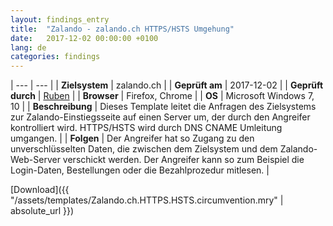 ```yaml
---
layout: findings_entry
title:  "Zalando - zalando.ch HTTPS/HSTS Umgehung"
date:   2017-12-02 00:00:00 +0100
lang: de
categories: findings
---
```


| --- | --- |
| **Zielsystem** | zalando.ch |
| **Geprüft am** |  2017-12-02 |
| **Geprüft durch** | [Ruben](https://twitter.com/rubenunteregger) |
| **Browser** | Firefox, Chrome |
| **OS** | Microsoft Windows 7, 10 |
| **Beschreibung** | Dieses Template leitet die Anfragen des Zielsystems zur Zalando-Einstiegsseite auf einen Server um, der durch den Angreifer kontrolliert wird. HTTPS/HSTS wird durch DNS CNAME Umleitung umgangen. |
| **Folgen** | Der Angreifer hat so Zugang zu den unverschlüsselten Daten, die zwischen dem Zielsystem und dem Zalando-Web-Server verschickt werden. Der Angreifer kann so zum Beispiel die Login-Daten, Bestellungen oder die Bezahlprozedur mitlesen. |
  
  
[Download]({{ "/assets/templates/Zalando.ch.HTTPS.HSTS.circumvention.mry" | absolute_url }})
